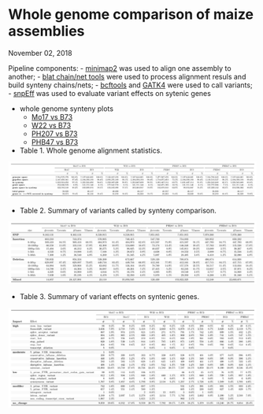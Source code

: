 Whole genome comparison of maize assemblies
================
November 02, 2018





































Pipeline components: - [minimap2](https://github.com/lh3/minimap2) was
used to align one assembly to another; - [blat chain/net
tools](http://genomewiki.ucsc.edu/index.php/Whole_genome_alignment_howto)
were used to process alignment resuls and build synteny chains/nets; -
[bcftools](https://samtools.github.io/bcftools/) and
[GATK4](https://software.broadinstitute.org/gatk/gatk4) were used to
call variants; - [snpEff](http://snpeff.sourceforge.net) was used to
evaluate variant effects on sytenic genes

  - whole genome synteny plots
      - [Mo17 vs B73](/data/07_dotplot/Mo17_B73.pdf)
      - [W22 vs B73](/data/07_dotplot/W22_B73.pdf)
      - [PH207 vs B73](/data/07_dotplot/PH207_B73.pdf)
      - [PHB47 vs B73](/data/07_dotplot/PHB47_B73.pdf)
  - Table 1. Whole genome alignment statistics.

![](t1.png)<!-- -->

  - Table 2. Summary of variants called by synteny comparison.

![](t2.png)<!-- -->

  - Table 3. Summary of variant effects on syntenic genes.

![](t3.png)<!-- -->
